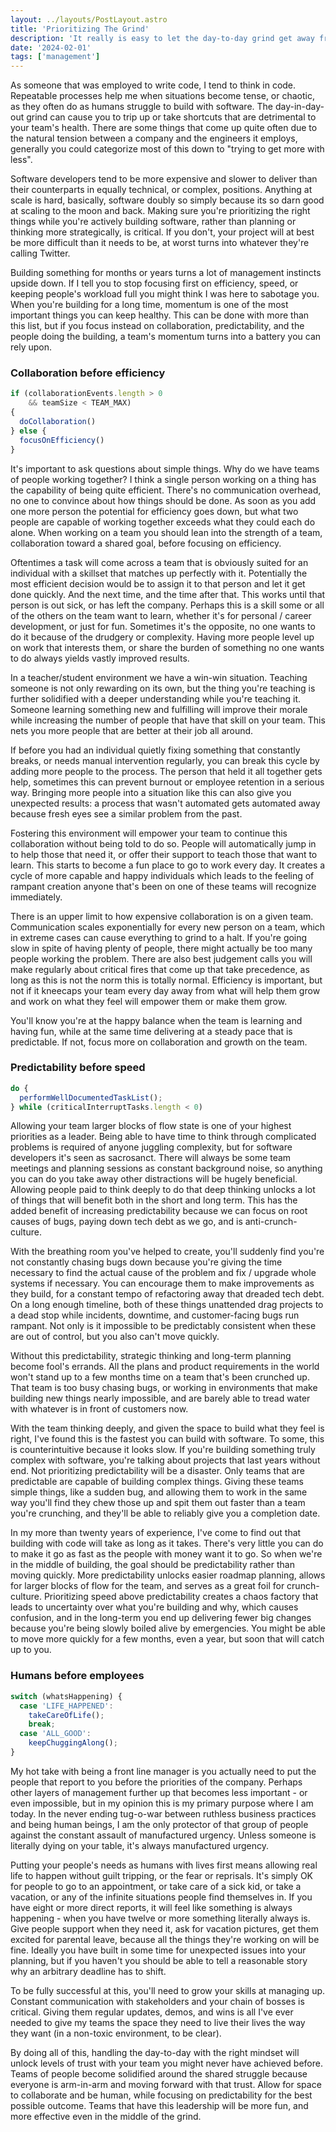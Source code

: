 ```yaml
---
layout: ../layouts/PostLayout.astro
title: 'Prioritizing The Grind'
description: 'It really is easy to let the day-to-day grind get away from you. I think I have a few simple rules that help me make decisions about daily events quickly and maintain the values I like to think bleed through for the team to stay engaged and happy.'
date: '2024-02-01'
tags: ['management']
---
```


As someone that was employed to write code, I tend to think in code. Repeatable processes help me when situations become tense, or chaotic, as they often do as humans struggle to build with software. The day-in-day-out grind can cause you to trip up or take shortcuts that are detrimental to your team's health. There are some things that come up quite often due to the natural tension between a company and the engineers it employs, generally you could categorize most of this down to "trying to get more with less". 

Software developers tend to be more expensive and slower to deliver than their counterparts in equally technical, or complex, positions. Anything at scale is hard, basically, software doubly so simply because its so darn good at scaling to the moon and back. Making sure you're prioritizing the right things while you're actively building software, rather than planning or thinking more strategically, is critical. If you don't, your project will at best be more difficult than it needs to be, at worst turns into whatever they're calling Twitter.

Building something for months or years turns a lot of management instincts upside down. If I tell you to stop focusing first on efficiency, speed, or keeping people's workload full you might think I was here to sabotage you. When you're building for a long time, momentum is one of the most important things you can keep healthy. This can be done with more than this list, but if you focus instead on collaboration, predictability, and the people doing the building, a team's momentum turns into a battery you can rely upon.

### Collaboration before efficiency

<!-- prettier-ignore-start -->
<!-- CODE BLOCK - START -->
```js
if (collaborationEvents.length > 0 
    && teamSize < TEAM_MAX) 
{
  doCollaboration()
} else {
  focusOnEfficiency()
}
```
<!-- CODE BLOCK - END -->
<!-- prettier-ignore-end -->

It's important to ask questions about simple things. Why do we have teams of people working together? I think a single person working on a thing has the capability of being quite efficient. There's no communication overhead, no one to convince about how things should be done. As soon as you add one more person the potential for efficiency goes down, but what two people are capable of working together exceeds what they could each do alone. When working on a team you should lean into the strength of a team, collaboration toward a shared goal, before focusing on efficiency.

Oftentimes a task will come across a team that is obviously suited for an individual with a skillset that matches up perfectly with it. Potentially the most efficient decision would be to assign it to that person and let it get done quickly. And the next time, and the time after that. This works until that person is out sick, or has left the company. Perhaps this is a skill some or all of the others on the team want to learn, whether it's for personal / career development, or just for fun. Sometimes it's the opposite, no one wants to do it because of the drudgery or complexity. Having more people level up on work that interests them, or share the burden of something no one wants to do always yields vastly improved results.

In a teacher/student environment we have a win-win situation. Teaching someone is not only rewarding on its own, but the thing you're teaching is further solidified with a deeper understanding while you're teaching it. Someone learning something new and fulfilling will improve their morale while increasing the number of people that have that skill on your team. This nets you more people that are better at their job all around.

If before you had an individual quietly fixing something that constantly breaks, or needs manual intervention regularly, you can break this cycle by adding more people to the process. The person that held it all together gets help, sometimes this can prevent burnout or employee retention in a serious way. Bringing more people into a situation like this can also give you unexpected results: a process that wasn't automated gets automated away because fresh eyes see a similar problem from the past.

Fostering this environment will empower your team to continue this collaboration without being told to do so. People will automatically jump in to help those that need it, or offer their support to teach those that want to learn. This starts to become a fun place to go to work every day. It creates a cycle of more capable and happy individuals which leads to the feeling of rampant creation anyone that's been on one of these teams will recognize immediately.

There is an upper limit to how expensive collaboration is on a given team. Communication scales exponentially for every new person on a team, which in extreme cases can cause everything to grind to a halt. If you're going slow in spite of having plenty of people, there might actually be too many people working the problem. There are also best judgement calls you will make regularly about critical fires that come up that take precedence, as long as this is not the norm this is totally normal. Efficiency is important, but not if it kneecaps your team every day away from what will help them grow and work on what they feel will empower them or make them grow. 

You'll know you're at the happy balance when the team is learning and having fun, while at the same time delivering at a steady pace that is predictable. If not, focus more on collaboration and growth on the team.

### Predictability before speed

<!-- prettier-ignore-start -->
<!-- CODE BLOCK - START -->
```js
do {
  performWellDocumentedTaskList();
} while (criticalInterruptTasks.length < 0)
```
<!-- CODE BLOCK - END -->
<!-- prettier-ignore-end -->

Allowing your team larger blocks of flow state is one of your highest priorities as a leader. Being able to have time to think through complicated problems is required of anyone juggling complexity, but for software developers it's seen as sacrosanct. There will always be some team meetings and planning sessions as constant background noise, so anything you can do you take away other distractions will be hugely beneficial. Allowing people paid to think deeply to do that deep thinking unlocks a lot of things that will benefit both in the short and long term. This has the added benefit of increasing predictability because we can focus on root causes of bugs, paying down tech debt as we go, and is anti-crunch-culture.

With the breathing room you've helped to create, you'll suddenly find you're not constantly chasing bugs down because you're giving the time necessary to find the actual cause of the problem and fix / upgrade whole systems if necessary. You can encourage them to make improvements as they build, for a constant tempo of refactoring away that dreaded tech debt. On a long enough timeline, both of these things unattended drag projects to a dead stop while incidents, downtime, and customer-facing bugs run rampant. Not only is it impossible to be predictably consistent when these are out of control, but you also can't move quickly.

Without this predictability, strategic thinking and long-term planning become fool's errands. All the plans and product requirements in the world won't stand up to a few months time on a team that's been crunched up. That team is too busy chasing bugs, or working in environments that make building new things nearly impossible, and are barely able to tread water with whatever is in front of customers now.

With the team thinking deeply, and given the space to build what they feel is right, I've found this is the fastest you can build with software. To some, this is counterintuitive because it looks slow. If you're building something truly complex with software, you're talking about projects that last years without end. Not prioritizing predictability will be a disaster. Only teams that are predictable are capable of building complex things. Giving these teams simple things, like a sudden bug, and allowing them to work in the same way you'll find they chew those up and spit them out faster than a team you're crunching, and they'll be able to reliably give you a completion date.

In my more than twenty years of experience, I've come to find out that building with code will take as long as it takes. There's very little you can do to make it go as fast as the people with money want it to go. So when we're in the middle of building, the goal should be predictability rather than moving quickly. More predictability unlocks easier roadmap planning, allows for larger blocks of flow for the team, and serves as a great foil for crunch-culture. Prioritizing speed above predictability creates a chaos factory that leads to uncertainty over what you're building and why, which causes confusion, and in the long-term you end up delivering fewer big changes because you're being slowly boiled alive by emergencies. You might be able to move more quickly for a few months, even a year, but soon that will catch up to you.

### Humans before employees

<!-- prettier-ignore-start -->
<!-- CODE BLOCK - START -->
```js
switch (whatsHappening) {
  case 'LIFE_HAPPENED':
    takeCareOfLife();
    break;
  case 'ALL_GOOD':
    keepChuggingAlong();
}
```
<!-- CODE BLOCK - END -->
<!-- prettier-ignore-end -->

My hot take with being a front line manager is you actually need to put the people that report to you before the priorities of the company. Perhaps other layers of management further up that becomes less important - or even impossible, but in my opinion this is my primary purpose where I am today. In the never ending tug-o-war between ruthless business practices and being human beings, I am the only protector of that group of people against the constant assault of manufactured urgency. Unless someone is literally dying on your table, it's always manufactured urgency.

Putting your people's needs as humans with lives first means allowing real life to happen without guilt tripping, or the fear or reprisals. It's simply OK for people to go to an appointment, or take care of a sick kid, or take a vacation, or any of the infinite situations people find themselves in. If you have eight or more direct reports, it will feel like something is always happening - when you have twelve or more something literally always is. Give people support when they need it, ask for vacation pictures, get them excited for parental leave, because all the things they're working on will be fine. Ideally you have built in some time for unexpected issues into your planning, but if you haven't you should be able to tell a reasonable story why an arbitrary deadline has to shift.

To be fully successful at this, you'll need to grow your skills at managing up. Constant communication with stakeholders and your chain of bosses is critical. Giving them regular updates, demos, and wins is all I've ever needed to give my teams the space they need to live their lives the way they want (in a non-toxic environment, to be clear).

By doing all of this, handling the day-to-day with the right mindset will unlock levels of trust with your team you might never have achieved before. Teams of people become solidified around the shared struggle because everyone is arm-in-arm and moving forward with that trust. Allow for space to collaborate and be human, while focusing on predictability for the best possible outcome. Teams that have this leadership will be more fun, and more effective even in the middle of the grind.